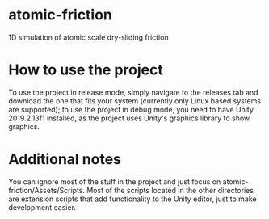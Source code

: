 # atomic-friction
1D simulation of atomic scale dry-sliding friction

# How to use the project
To use the project in release mode, simply navigate to the releases tab and download the one that fits your system (currently only Linux based systems are supported); to use the project in debug mode, you need to have Unity 2019.2.13f1 installed, as the project uses Unity's graphics library to show graphics.

# Additional notes
You can ignore most of the stuff in the project and just focus on atomic-friction/Assets/Scripts. Most of the scripts located in the other directories are extension scripts that add functionality to the Unity editor, just to make development easier.
